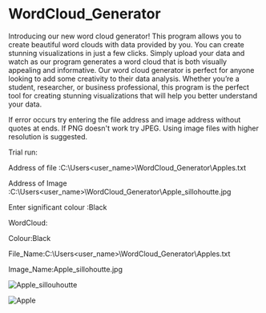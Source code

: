 # WordCloud_Generator
Introducing our new word cloud generator! This program allows you to create beautiful word clouds with data provided by you. You can create stunning visualizations in just a few clicks. Simply upload your data and watch as our program generates a word cloud that is both visually appealing and informative. Our word cloud generator is perfect for anyone looking to add some creativity to their data analysis. Whether you’re a student, researcher, or business professional, this program is the perfect tool for creating stunning visualizations that will help you better understand your data.

If error occurs try entering the file address and image address without quotes at ends.
If PNG doesn't work try JPEG. Using image files with higher resolution is suggested.


Trial run:

Address of file :C:\Users\<user_name>\WordCloud_Generator\Apples.txt

Address of Image :C:\Users\<user_name>\WordCloud_Generator\Apple_sillohoutte.jpg

Enter significant colour :Black


WordCloud:

Colour:Black

File_Name:C:\Users\<user_name>\WordCloud_Generator\Apples.txt

Image_Name:Apple_sillohoutte.jpg


![Apple_sillouhoutte](https://github.com/JeffrinE/WordCloud_Generator/assets/141047292/614b318c-3c65-4f57-94f6-c25e5a0d3216)


![Apple](https://github.com/JeffrinE/WordCloud_Generator/assets/141047292/4778ff7d-4da9-4426-aa86-4d7abeafee55)

